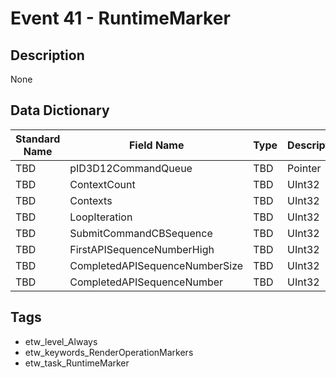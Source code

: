 # Event 41 - RuntimeMarker

## Description
None

## Data Dictionary
|Standard Name|Field Name|Type|Description|Sample Value|
|---|---|---|---|---|
|TBD|pID3D12CommandQueue|TBD|Pointer|None|None|
|TBD|ContextCount|TBD|UInt32|None|None|
|TBD|Contexts|TBD|UInt32|None|None|
|TBD|LoopIteration|TBD|UInt32|None|None|
|TBD|SubmitCommandCBSequence|TBD|UInt32|None|None|
|TBD|FirstAPISequenceNumberHigh|TBD|UInt32|None|None|
|TBD|CompletedAPISequenceNumberSize|TBD|UInt32|None|None|
|TBD|CompletedAPISequenceNumber|TBD|UInt32|None|None|

## Tags
* etw_level_Always
* etw_keywords_RenderOperationMarkers
* etw_task_RuntimeMarker